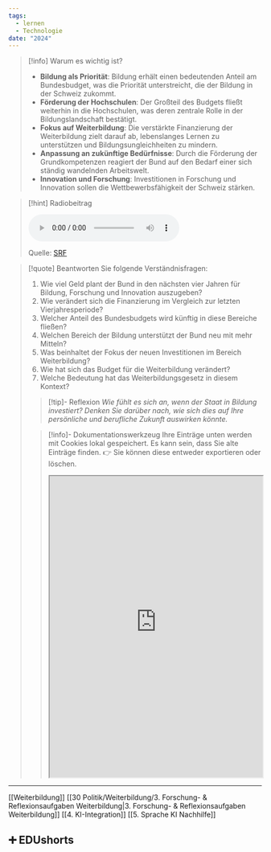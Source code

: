 ```yaml
---
tags:
  - lernen
  - Technologie
date: "2024"
---
```


>[!info] Warum es wichtig ist?
>- **Bildung als Priorität**: Bildung erhält einen bedeutenden Anteil am Bundesbudget, was die Priorität unterstreicht, die der Bildung in der Schweiz zukommt.
>- **Förderung der Hochschulen**: Der Großteil des Budgets fließt weiterhin in die Hochschulen, was deren zentrale Rolle in der Bildungslandschaft bestätigt.
>- **Fokus auf Weiterbildung**: Die verstärkte Finanzierung der Weiterbildung zielt darauf ab, lebenslanges Lernen zu unterstützen und Bildungsungleichheiten zu mindern.
>- **Anpassung an zukünftige Bedürfnisse**: Durch die Förderung der Grundkompetenzen reagiert der Bund auf den Bedarf einer sich ständig wandelnden Arbeitswelt.
>- **Innovation und Forschung**: Investitionen in Forschung und Innovation sollen die Wettbewerbsfähigkeit der Schweiz stärken.

>[!hint] Radiobeitrag
>
><audio controls><source src="https://download-media.srf.ch/world/audio/Echo-der-Zeit-radio/2020/02/Echo-der-Zeit_26-02-2020-1808.mp3"></audio>
>
>Quelle: [SRF](https://www.srf.ch/play/radio/redirect/detail/4c607f2f-e21c-49da-aa79-ff878085555f)

>[!quote] Beantworten Sie folgende Verständnisfragen:
>1. Wie viel Geld plant der Bund in den nächsten vier Jahren für Bildung, Forschung und Innovation auszugeben?
>2. Wie verändert sich die Finanzierung im Vergleich zur letzten Vierjahresperiode?
>3. Welcher Anteil des Bundesbudgets wird künftig in diese Bereiche fließen?
>4. Welchen Bereich der Bildung unterstützt der Bund neu mit mehr Mitteln?
>5. Was beinhaltet der Fokus der neuen Investitionen im Bereich Weiterbildung?
>6. Wie hat sich das Budget für die Weiterbildung verändert?
>7. Welche Bedeutung hat das Weiterbildungsgesetz in diesem Kontext?
>
> > [!tip]- Reflexion 
> > *Wie fühlt es sich an, wenn der Staat in Bildung investiert? Denken Sie darüber nach, wie sich dies auf Ihre persönliche und berufliche Zukunft auswirken könnte.*
>
>
>>[!info]- Dokumentationswerkzeug 
>Ihre Einträge unten werden mit Cookies lokal gespeichert. Es kann sein, dass Sie alte Einträge finden. 
>>👉 Sie können diese entweder exportieren oder löschen.
>><iframe width="100%" height="600" src="https://app.Lumi.education/run/dw_E7K" allowfullscreen allow="geolocation *; autoplay; encrypted-media"></iframe>
>

---
[[Weiterbildung]]
[[30 Politik/Weiterbildung/3. Forschung- & Reflexionsaufgaben Weiterbildung|3. Forschung- & Reflexionsaufgaben Weiterbildung]]
[[4. KI-Integration]]
[[5. Sprache KI Nachhilfe]]

## ➕ EDUshorts
